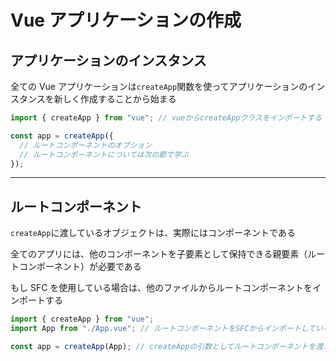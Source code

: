 # Vue アプリケーションの作成

## アプリケーションのインスタンス

全ての Vue アプリケーションは`createApp`関数を使ってアプリケーションのインスタンスを新しく作成することから始まる

```javascript
import { createApp } from "vue"; // vueからcreateAppクラスをインポートする

const app = createApp({
  // ルートコンポーネントのオプション
  // ルートコンポーネントについては次の節で学ぶ
});
```

---

## ルートコンポーネント

`createApp`に渡しているオブジェクトは、実際にはコンポーネントである

全てのアプリには、他のコンポーネントを子要素として保持できる親要素（ルートコンポーネント）が必要である

もし SFC を使用している場合は、他のファイルからルートコンポーネントをインポートする

```javascript
import { createApp } from "vue";
import App from "./App.vue"; // ルートコンポーネントをSFCからインポートしている

const app = createApp(App); // createAppの引数としてルートコンポーネントを渡している
```
